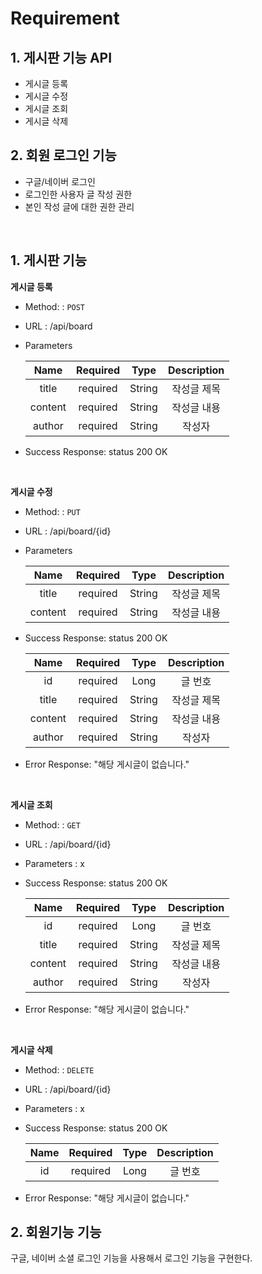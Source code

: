 # Requirement

## 1. 게시판 기능 API
* 게시글 등록
* 게시글 수정
* 게시글 조회
* 게시글 삭제

    
## 2. 회원 로그인 기능 
* 구글/네이버 로그인
* 로그인한 사용자 글 작성 권한
* 본인 작성 글에 대한 권한 관리

<br>

**1. 게시판 기능**
----
**게시글 등록**

* Method: : `POST`
* URL : /api/board
* Parameters
  
  | Name | Required | Type | Description |
  |:--------:|:--------:|:--------:|:--------:|
  | title | required | String | 작성글 제목 |
  | content | required | String | 작성글 내용 |
  | author | required | String | 작성자 |

* Success Response: status 200 OK 
  
<br>

**게시글 수정**

* Method: : `PUT`
* URL : /api/board/{id}
* Parameters

  | Name | Required | Type | Description |
  |:--------:|:--------:|:--------:|:--------:|
  | title | required | String | 작성글 제목 |
  | content | required | String | 작성글 내용 |

* Success Response: status 200 OK

  | Name | Required | Type | Description |
  |:--------:|:--------:|:--------:|:--------:|
  | id | required | Long | 글 번호 |
  | title | required | String | 작성글 제목 |
  | content | required | String | 작성글 내용 |
  | author | required | String | 작성자 |   

* Error Response: "해당 게시글이 없습니다."
  
<br>

**게시글 조회**

* Method: : `GET`
* URL : /api/board/{id}
* Parameters : x
* Success Response: status 200 OK

  | Name | Required | Type | Description |
    |:--------:|:--------:|:--------:|:--------:|
  | id | required | Long | 글 번호 |
  | title | required | String | 작성글 제목 |
  | content | required | String | 작성글 내용 |
  | author | required | String | 작성자 |     

* Error Response: "해당 게시글이 없습니다."

<br>

**게시글 삭제**

* Method: : `DELETE`
* URL : /api/board/{id}
* Parameters : x
* Success Response: status 200 OK

  | Name | Required | Type | Description |
  |:--------:|:--------:|:--------:|:--------:|
  | id | required | Long | 글 번호 |

* Error Response: "해당 게시글이 없습니다."

**2. 회원기능 기능**
----
구글, 네이버 소셜 로그인 기능을 사용해서 로그인 기능을 구현한다.
